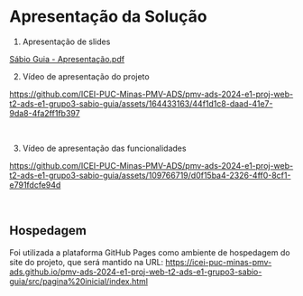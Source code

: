 # Apresentação da Solução


1. Apresentação de slides

[Sábio Guia - Apresentação.pdf](https://github.com/user-attachments/files/15937521/Sabio.Guia.-.Apresentacao.pdf)




2. Vídeo de apresentação do projeto



https://github.com/ICEI-PUC-Minas-PMV-ADS/pmv-ads-2024-e1-proj-web-t2-ads-e1-grupo3-sabio-guia/assets/164433163/44f1d1c8-daad-41e7-9da8-4fa2ff1fb397



<br>

3. Vídeo de apresentação das funcionalidades



https://github.com/ICEI-PUC-Minas-PMV-ADS/pmv-ads-2024-e1-proj-web-t2-ads-e1-grupo3-sabio-guia/assets/109766719/d0f15ba4-2326-4ff0-8cf1-e791fdcfe94d



<br>


## Hospedagem

Foi utilizada a plataforma GitHub Pages como ambiente de hospedagem do site do projeto, que será mantido na URL: https://icei-puc-minas-pmv-ads.github.io/pmv-ads-2024-e1-proj-web-t2-ads-e1-grupo3-sabio-guia/src/pagina%20inicial/index.html
